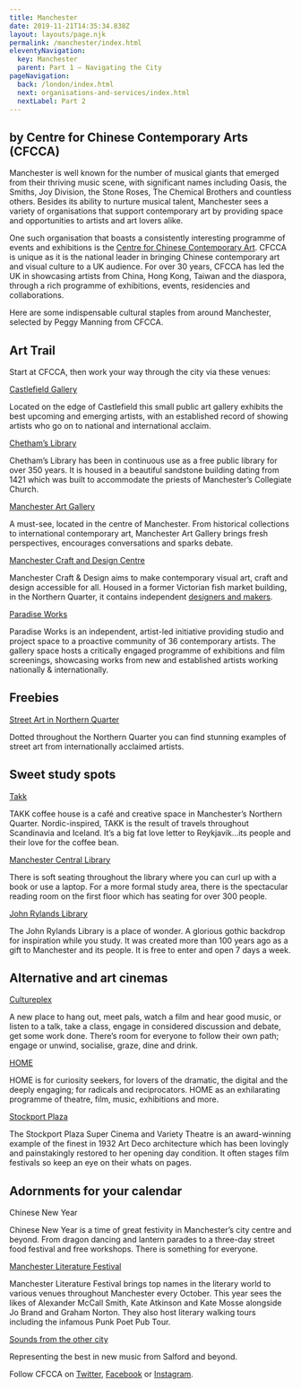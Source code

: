 ```yaml
---
title: Manchester
date: 2019-11-21T14:35:34.838Z
layout: layouts/page.njk
permalink: /manchester/index.html
eleventyNavigation:
  key: Manchester
  parent: Part 1 – Navigating the City
pageNavigation:
  back: /london/index.html
  next: organisations-and-services/index.html
  nextLabel: Part 2
---
```

## by Centre for Chinese Contemporary Arts (CFCCA)

Manchester is well known for the number of musical giants that emerged from their thriving music scene, with significant names including Oasis, the Smiths, Joy Division, the Stone Roses, The Chemical Brothers and countless others. Besides its ability to nurture musical talent, Manchester sees a variety of organisations that support contemporary art by providing space and opportunities to artists and art lovers alike.

One such organisation that boasts a consistently interesting programme of events and exhibitions is the [Centre for Chinese Contemporary Art](https://www.artrabbit.com/organisations/cfcca-centre-for-chinese-contemporary-art). CFCCA is unique as it is the national leader in bringing Chinese contemporary art and visual culture to a UK audience. For over 30 years, CFCCA has led the UK in showcasing artists from China, Hong Kong, Taiwan and the diaspora, through a rich programme of exhibitions, events, residencies and collaborations.

Here are some indispensable cultural staples from around Manchester, selected by Peggy Manning from CFCCA.

## Art Trail

Start at CFCCA, then work your way through the city via these venues:

[Castlefield Gallery](https://www.artrabbit.com/organisations/castlefield-gallery)

Located on the edge of Castlefield this small public art gallery exhibits the best upcoming and emerging artists, with an established record of showing artists who go on to national and international acclaim.

[Chetham’s Library](https://www.artrabbit.com/organisations/chethams-library)

Chetham’s Library has been in continuous use as a free public library for over 350 years. It is housed in a beautiful sandstone building dating from 1421 which was built to accommodate the priests of Manchester’s Collegiate Church.

[Manchester Art Gallery](https://www.artrabbit.com/organisations/manchester-art-gallery)

A must-see, located in the centre of Manchester. From historical collections to international contemporary art, Manchester Art Gallery brings fresh perspectives, encourages conversations and sparks debate.

[Manchester Craft and Design Centre](https://www.artrabbit.com/organisations/manchester-craft-and-design-centre)

Manchester Craft & Design aims to make contemporary visual art, craft and design accessible for all. Housed in a former Victorian fish market building, in the Northern Quarter, it contains independent [designers and makers](http://www.craftanddesign.com/artists). 

[Paradise Works](https://www.artrabbit.com/organisations/paradise-works)

Paradise Works is an independent, artist-led initiative providing studio and project space to a proactive community of 36 contemporary artists. The gallery space hosts a critically engaged programme of exhibitions and film screenings, showcasing works from new and established artists working nationally & internationally.

## Freebies

[Street Art in Northern Quarter](https://northernquartermanchester.com/)

Dotted throughout the Northern Quarter you can find stunning examples of street art from internationally acclaimed artists.

## Sweet study spots

[Takk](http://takkmcr.com/)

TAKK coffee house is a café and creative space in Manchester’s Northern Quarter. Nordic-inspired, TAKK is the result of travels throughout Scandinavia and Iceland. It’s a big fat love letter to Reykjavik…its people and their love for the coffee bean.

[Manchester Central Library](https://secure.manchester.gov.uk/info/500138/central_library/6316/what_you_can_do_at_central_library/6)

There is soft seating throughout the library where you can curl up with a book or use a laptop. For a more formal study area, there is the spectacular reading room on the first floor which has seating for over 300 people.

[John Rylands Library](http://www.library.manchester.ac.uk/rylands/)

The John Rylands Library is a place of wonder. A glorious gothic backdrop for inspiration while you study. It was created more than 100 years ago as a gift to Manchester and its people. It is free to enter and open 7 days a week.

## Alternative and art cinemas

[Cultureplex](http://www.cultureplex.co.uk/)

A new place to hang out, meet pals, watch a film and hear good music, or listen to a talk, take a class, engage in considered discussion and debate, get some work done. There’s room for everyone to follow their own path; engage or unwind, socialise, graze, dine and drink.

[HOME](https://www.artrabbit.com/organisations/home-manchester)

HOME is for curiosity seekers, for lovers of the dramatic, the digital and the deeply engaging; for radicals and reciprocators. HOME as an exhilarating programme of theatre, film, music, exhibitions and more. 

[Stockport Plaza](https://stockportplaza.co.uk/)

The Stockport Plaza Super Cinema and Variety Theatre is an award-winning example of the finest in 1932 Art Deco architecture which has been lovingly and painstakingly restored to her opening day condition. It often stages film festivals so keep an eye on their whats on pages.

## Adornments for your calendar

Chinese New Year

Chinese New Year is a time of great festivity in Manchester’s city centre and beyond. From dragon dancing and lantern parades to a three-day street food festival and free workshops. There is something for everyone.

[Manchester Literature Festival](http://www.manchesterliteraturefestival.co.uk/)

Manchester Literature Festival brings top names in the literary world to various venues throughout Manchester every October. This year sees the likes of Alexander McCall Smith, Kate Atkinson and Kate Mosse alongside Jo Brand and Graham Norton. They also host literary walking tours including the infamous Punk Poet Pub Tour.

[Sounds from the other city](https://www.soundsfromtheothercity.com/)

Representing the best in new music from Salford and beyond.

Follow CFCCA on [Twitter](https://twitter.com/cfcca_uk), [Facebook](https://www.facebook.com/cfccauk) or [Instagram](http://instagram.com/@cfcca_uk).
